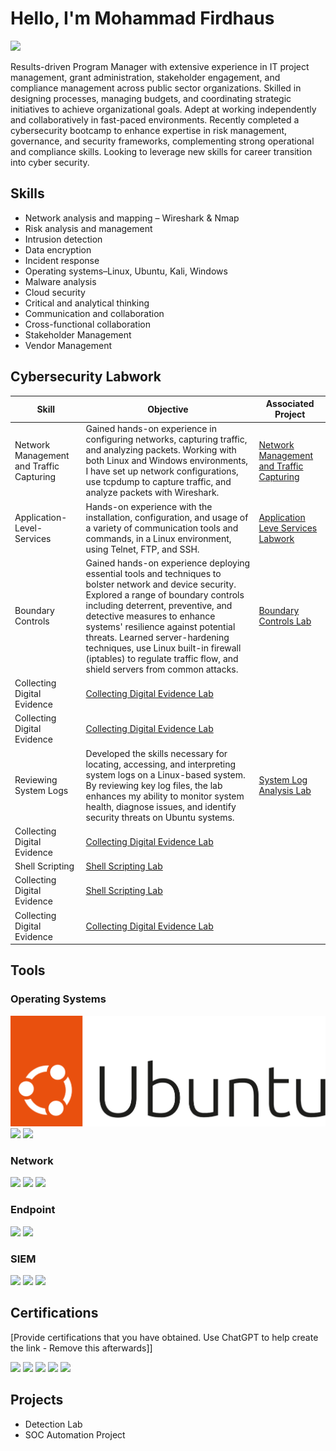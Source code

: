 # Hello, I'm Mohammad Firdhaus
<a href="https://www.linkedin.com/in/firdhausbaharom/"><img src="https://img.shields.io/badge/-LinkedIn-0072b1?&style=for-the-badge&logo=linkedin&logoColor=white" /></a>

Results-driven Program Manager with extensive experience in IT project management, grant administration, stakeholder engagement, and compliance management across public sector organizations. Skilled in designing processes, managing budgets, and coordinating strategic initiatives to achieve organizational goals. Adept at working independently and collaboratively in fast-paced environments. Recently completed a cybersecurity bootcamp to enhance expertise in risk management, governance, and security frameworks, complementing strong operational and compliance skills. Looking to leverage new skills for career transition into cyber security. 

## Skills
- Network analysis and mapping – Wireshark & Nmap
- Risk analysis and management
- Intrusion detection
- Data encryption
- Incident response
- Operating systems–Linux, Ubuntu, Kali, Windows
- Malware analysis
- Cloud security
- Critical and analytical thinking
- Communication and collaboration
- Cross-functional collaboration	
- Stakeholder Management
- Vendor Management	

## Cybersecurity Labwork
| Skill                                         | Objective | Associated Project|
|-----------------------------------------------|------|---------------------|
| Network Management and Traffic Capturing        |Gained hands-on experience in configuring networks, capturing traffic, and analyzing packets. Working with both Linux and Windows environments, I have set up network configurations, use tcpdump to capture traffic, and analyze packets with Wireshark.| <a href="https://github.com/Mohammad-Firdhaus-Baharom/Network-Management-and-Traffic-Capturing">Network Management and Traffic Capturing</a>|
| Application-Level-Services |Hands-on experience with the installation, configuration, and usage of a variety of communication tools and commands, in a Linux environment, using Telnet, FTP, and SSH.| <a href="https://github.com/Mohammad-Firdhaus-Baharom/Application-Level-Services">Application Leve Services Labwork</a>|
| Boundary Controls |Gained hands-on experience deploying essential tools and techniques to bolster network and device security. Explored a range of boundary controls including deterrent, preventive, and detective measures to enhance systems' resilience against potential threats. Learned server-hardening techniques, use Linux built-in firewall (iptables) to regulate traffic flow, and shield servers from common attacks.| <a href="https://github.com/Mohammad-Firdhaus-Baharom/Boundary-Controls-Lab">Boundary Controls Lab</a>| 
| Collecting Digital Evidence | <a href="https://github.com/Mohammad-Firdhaus-Baharom/Collecting-Digital-Evidence-Lab">Collecting Digital Evidence Lab</a>| 
| Collecting Digital Evidence | <a href="https://github.com/Mohammad-Firdhaus-Baharom/Collecting-Digital-Evidence-Lab">Collecting Digital Evidence Lab</a>| 
| Reviewing System Logs |Developed the skills necessary for locating, accessing, and interpreting system logs on a Linux-based system. By reviewing key log files, the lab enhances my ability to monitor system health, diagnose issues, and identify security threats on Ubuntu systems.| <a href="https://github.com/Mohammad-Firdhaus-Baharom/System-Log-Analysis-Lab">System Log Analysis Lab</a>| 
| Collecting Digital Evidence | <a href="https://github.com/Mohammad-Firdhaus-Baharom/Collecting-Digital-Evidence-Lab">Collecting Digital Evidence Lab</a>| 
| Shell Scripting | <a href="https://github.com/Mohammad-Firdhaus-Baharom/Collecting-Digital-Evidence-Lab">Shell Scripting Lab</a>| 
| Collecting Digital Evidence | <a href="https://github.com/Mohammad-Firdhaus-Baharom/Shell-Scripting-Lab/blob/main/README.md">Shell Scripting Lab</a>| 
| Collecting Digital Evidence | <a href="https://github.com/Mohammad-Firdhaus-Baharom/Collecting-Digital-Evidence-Lab">Collecting Digital Evidence Lab</a>| 

## Tools
### Operating Systems
<div>
    <img src="https://github.com/Mohammad-Firdhaus-Baharom/Mohammad-Firdhaus-Baharom/blob/main/ubuntu_BIG.png?raw=true" />
    <img src="https://img.shields.io/badge/-Suricata-EF3B2D?&style=for-the-badge&logo=Suricata&logoColor=white" />
    <img src="https://img.shields.io/badge/-Zeek-777BB4?&style=for-the-badge&logo=Zeek&logoColor=white" />
</div>

### Network
<div>
    <img src="https://img.shields.io/badge/-Wireshark-1679A7?&style=for-the-badge&logo=Wireshark&logoColor=white" />
    <img src="https://img.shields.io/badge/-Suricata-EF3B2D?&style=for-the-badge&logo=Suricata&logoColor=white" />
    <img src="https://img.shields.io/badge/-Zeek-777BB4?&style=for-the-badge&logo=Zeek&logoColor=white" />
</div>

### Endpoint
<div>
    <img src="https://img.shields.io/badge/-Microsoft_Defender_for_Endpoint-00A4EF?&style=for-the-badge&logo=Microsoft&logoColor=white" />
    <img src="https://img.shields.io/badge/-Velociraptor-4B275F?&style=for-the-badge&logo=Velociraptor&logoColor=white" />
</div>

### SIEM
<div>
    <img src="https://img.shields.io/badge/-Microsoft_Sentinel-0078D4?&style=for-the-badge&logo=Microsoft&logoColor=white" />
    <img src="https://img.shields.io/badge/-Splunk-000000?&style=for-the-badge&logo=Splunk&logoColor=white" />
    <img src="https://img.shields.io/badge/-Elastic-005571?&style=for-the-badge&logo=Elastic&logoColor=white" />
</div>

## Certifications
[Provide certifications that you have obtained. Use ChatGPT to help create the link - Remove this afterwards]]
<div>
<img src="https://img.shields.io/badge/-Security%2B-FF0000?&style=for-the-badge&logo=CompTIA&logoColor=white" />
<img src="https://img.shields.io/badge/-Network%2B-007ACC?&style=for-the-badge&logo=CompTIA&logoColor=white" />
<img src="https://img.shields.io/badge/-A%2B-4D4D4D?&style=for-the-badge&logo=CompTIA&logoColor=white" />
<img src="https://img.shields.io/badge/-CDSA-006400?&style=for-the-badge&logoColor=white" />
<img src="https://img.shields.io/badge/-CCD-000080?&style=for-the-badge&logoColor=white" />
</div>

## Projects
- Detection Lab
- SOC Automation Project
